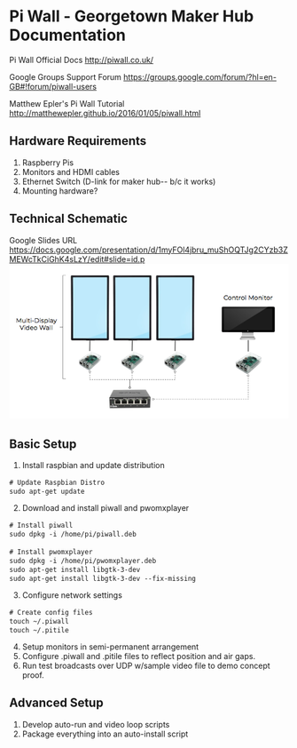 # Pi Wall - Georgetown Maker Hub Documentation

Pi Wall Official Docs
http://piwall.co.uk/

Google Groups Support Forum
https://groups.google.com/forum/?hl=en-GB#!forum/piwall-users

Matthew Epler's Pi Wall Tutorial
http://matthewepler.github.io/2016/01/05/piwall.html

## Hardware Requirements
1. Raspberry Pis
2. Monitors and HDMI cables
3. Ethernet Switch (D-link for maker hub-- b/c it works)
4. Mounting hardware?


## Technical Schematic

Google Slides URL
https://docs.google.com/presentation/d/1myFOl4jbru_muShOQTJg2CYzb3ZMEWcTkCiGhK4sLzY/edit#slide=id.p
<img src="References/pi-wall_diagram.png" width="800px"/>

## Basic Setup

1. Install raspbian and update distribution

```
# Update Raspbian Distro
sudo apt-get update
```

2. Download and install piwall and pwomxplayer

```
# Install piwall
sudo dpkg -i /home/pi/piwall.deb

# Install pwomxplayer
sudo dpkg -i /home/pi/pwomxplayer.deb
sudo apt-get install libgtk-3-dev
sudo apt-get install libgtk-3-dev --fix-missing
```

3. Configure network settings

```
# Create config files
touch ~/.piwall
touch ~/.pitile
```

4. Setup monitors in semi-permanent arrangement
5. Configure .piwall and .pitile files to reflect position and air gaps.
6. Run test broadcasts over UDP w/sample video file to demo concept proof.

## Advanced Setup

1. Develop auto-run and video loop scripts
2. Package everything into an auto-install script

